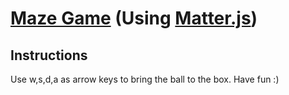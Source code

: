 # [Maze Game](https://heroic-cajeta-ab074f.netlify.app/) (Using [Matter.js](https://brm.io/matter-js/))
## Instructions
Use w,s,d,a as arrow keys to bring the ball to the box.
Have fun :)
